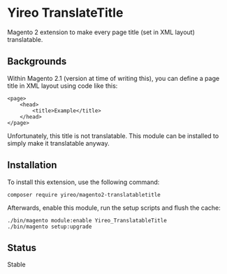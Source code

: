 # Yireo TranslateTitle
Magento 2 extension to make every page title (set in XML layout) translatable.

## Backgrounds
Within Magento 2.1 (version at time of writing this), you can define a page title in XML layout using code like this:

    <page>
        <head>
            <title>Example</title>
        </head>
    </page>

Unfortunately, this title is not translatable. This module can be installed to simply make it translatable anyway.

## Installation
To install this extension, use the following command:

    composer require yireo/magento2-translatabletitle

Afterwards, enable this module, run the setup scripts and flush the cache:

    ./bin/magento module:enable Yireo_TranslatableTitle
    ./bin/magento setup:upgrade

## Status
Stable

